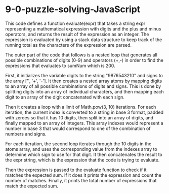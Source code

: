 # 9-0-puzzle-solving-JavaScript

This code defines a function evaluate(expr) that takes a string expr representing a mathematical expression with digits and the plus and minus operators, and returns the result of the expression as an integer. The expression is evaluated by using a stack data structure to keep track of the running total as the characters of the expression are parsed.

The outer part of the code that follows is a nested loop that generates all possible combinations of digits (0-9) and operators (+,-) in order to find the expressions that evaluates to sumNum which is 200.

First, it initializes the variable digits to the string "9876543210" and signs to the array ['', '+', '-']. It then creates a nested array atoms by mapping digits to an array of all possible combinations of digits and signs. This is done by splitting digits into an array of individual characters, and then mapping each digit to an array of the digit concatenated with each sign.

Then it creates a loop with a limit of Math.pow(3, 10) iterations. For each iteration, the current index is converted to a string in base 3 format, padded with zeroes so that it has 10 digits, then split into an array of digits, and finally mapped to an array of integers.
This array indexes would represent a number in base 3 that would correspond to one of the combination of numbers and signs.

For each iteration, the second loop iterates through the 10 digits in the atoms array, and uses the corresponding value from the indexes array to determine which sign to use for that digit. It then concatenates the result to the expr string, which is the expression that the code is trying to evaluate.

Then the expression is passed to the evaluate function to check if it matches the expected sum. If it does it prints the expression and count the number of matches. Finally, it prints the total number of expressions that match the expected sum.
